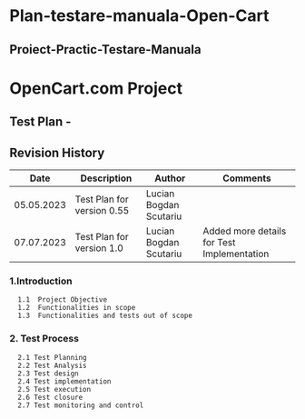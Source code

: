 # Plan-testare-manuala-Open-Cart
## Proiect-Practic-Testare-Manuala
# OpenCart.com  Project
  ## Test Plan -
  

## Revision History
| Date  | Description  | Author | Comments | 
|---|---|---|---|
| 05.05.2023 | Test Plan for version 0.55 | Lucian Bogdan Scutariu|   |
| 07.07.2023 | Test Plan for version 1.0 | Lucian Bogdan Scutariu | Added more details for Test Implementation |

  ### 1.Introduction
      1.1  Project Objective
      1.2  Functionalities in scope
      1.3  Functionalities and tests out of scope
  ### 2. Test Process
      2.1 Test Planning
      2.2 Test Analysis
      2.3 Test design
      2.4 Test implementation
      2.5 Test execution
      2.6 Test closure
      2.7 Test monitoring and control
     
  
